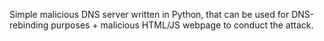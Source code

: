 Simple malicious DNS server written in Python, that can be used for DNS-rebinding purposes + malicious HTML/JS webpage to conduct the attack. 

